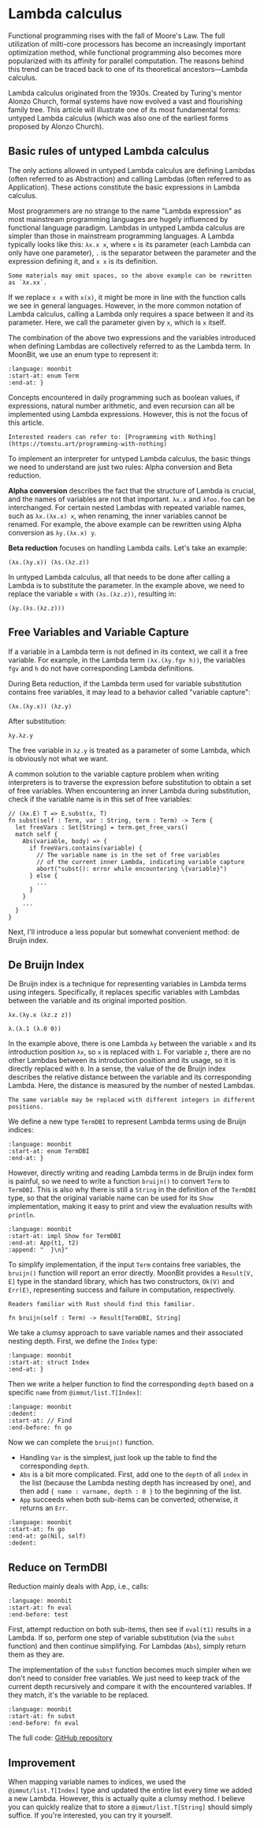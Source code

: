 # Lambda calculus

Functional programming rises with the fall of Moore's Law. The full utilization of milti-core processors has become an increasingly important optimization method, while functional programming also becomes more popularized with its affinity for parallel computation. The reasons behind this trend can be traced back to one of its theoretical ancestors—Lambda calculus.

Lambda calculus originated from the 1930s. Created by Turing's mentor Alonzo Church, formal systems have now evolved a vast and flourishing family tree. This article will illustrate one of its most fundamental forms: untyped Lambda calculus (which was also one of the earliest forms proposed by Alonzo Church).

## Basic rules of untyped Lambda calculus

The only actions allowed in untyped Lambda calculus are defining Lambdas (often referred to as Abstraction) and calling Lambdas (often referred to as Application). These actions constitute the basic expressions in Lambda calculus.

Most programmers are no strange to the name "Lambda expression" as most mainstream programming languages are hugely influenced by functional language paradigm. Lambdas in untyped Lambda calculus are simpler than those in mainstream programming languages. A Lambda typically looks like this: `λx.x x`, where `x` is its parameter (each Lambda can only have one parameter), `.` is the separator between the parameter and the expression defining it, and `x x` is its definition.

```{note}
Some materials may omit spaces, so the above example can be rewritten as `λx.xx`.
```

If we replace `x x` with `x(x)`, it might be more in line with the function calls we see in general languages. However, in the more common notation of Lambda calculus, calling a Lambda only requires a space between it and its parameter. Here, we call the parameter given by `x`, which is `x` itself.

The combination of the above two expressions and the variables introduced when defining Lambdas are collectively referred to as the Lambda term. In MoonBit, we use an enum type to represent it:

```{literalinclude} /sources/lambda-expression/src/top.mbt
:language: moonbit
:start-at: enum Term
:end-at: }
```

Concepts encountered in daily programming such as boolean values, if expressions, natural number arithmetic, and even recursion can all be implemented using Lambda expressions. However, this is not the focus of this article.

```{seealso}
Interested readers can refer to: [Programming with Nothing](https://tomstu.art/programming-with-nothing)
```

To implement an interpreter for untyped Lambda calculus, the basic things we need to understand are just two rules: Alpha conversion and Beta reduction.

**Alpha conversion** describes the fact that the structure of Lambda is crucial, and the names of variables are not that important. `λx.x` and `λfoo.foo` can be interchanged. For certain nested Lambdas with repeated variable names, such as `λx.(λx.x) x`, when renaming, the inner variables cannot be renamed. For example, the above example can be rewritten using Alpha conversion as `λy.(λx.x) y`.

**Beta reduction** focuses on handling Lambda calls. Let's take an example:

```
(λx.(λy.x)) (λs.(λz.z))
```

In untyped Lambda calculus, all that needs to be done after calling a Lambda is to substitute the parameter. In the example above, we need to replace the variable `x` with `(λs.(λz.z))`, resulting in:

```
(λy.(λs.(λz.z)))
```

## Free Variables and Variable Capture

If a variable in a Lambda term is not defined in its context, we call it a free variable. For example, in the Lambda term `(λx.(λy.fgv h))`, the variables `fgv` and `h` do not have corresponding Lambda definitions.

During Beta reduction, if the Lambda term used for variable substitution contains free variables, it may lead to a behavior called "variable capture":

```
(λx.(λy.x)) (λz.y)
```

After substitution:

```
λy.λz.y
```

The free variable in `λz.y` is treated as a parameter of some Lambda, which is obviously not what we want.

A common solution to the variable capture problem when writing interpreters is to traverse the expression before substitution to obtain a set of free variables. When encountering an inner Lambda during substitution, check if the variable name is in this set of free variables:

<!-- Pseudo code. MANUAL CHECK -->

```moonbit
// (λx.E) T => E.subst(x, T)
fn subst(self : Term, var : String, term : Term) -> Term {
  let freeVars : Set[String] = term.get_free_vars()
  match self {
    Abs(variable, body) => {
      if freeVars.contains(variable) {
        // The variable name is in the set of free variables 
        // of the current inner Lambda, indicating variable capture
        abort("subst(): error while encountering \{variable}")
      } else {
        ...
      }
    }
    ...
  }
}
```

Next, I'll introduce a less popular but somewhat convenient method: de Bruijn index.

## De Bruijn Index

De Bruijn index is a technique for representing variables in Lambda terms using integers. Specifically, it replaces specific variables with Lambdas between the variable and its original imported position.

```
λx.(λy.x (λz.z z))

λ.(λ.1 (λ.0 0))
```

In the example above, there is one Lambda `λy` between the variable `x` and its introduction position `λx`, so `x` is replaced with `1`. For variable `z`, there are no other Lambdas between its introduction position and its usage, so it is directly replaced with `0`. In a sense, the value of the de Bruijn index describes the relative distance between the variable and its corresponding Lambda. Here, the distance is measured by the number of nested Lambdas.

```{note}
The same variable may be replaced with different integers in different positions.
```

We define a new type `TermDBI` to represent Lambda terms using de Bruijn indices:

```{literalinclude} /sources/lambda-expression/src/top.mbt
:language: moonbit
:start-at: enum TermDBI
:end-at: }
```

However, directly writing and reading Lambda terms in de Bruijn index form is painful, so we need to write a function `bruijn()` to convert `Term` to `TermDBI`. This is also why there is still a `String` in the definition of the `TermDBI` type, so that the original variable name can be used for its `Show` implementation, making it easy to print and view the evaluation results with `println`.

```{literalinclude} /sources/lambda-expression/src/top.mbt
:language: moonbit
:start-at: impl Show for TermDBI
:end-at: App(t1, t2)
:append: "  }\n}"
```

To simplify implementation, if the input `Term` contains free variables, the `bruijn()` function will report an error directly. MoonBit provides a `Result[V, E]` type in the standard library, which has two constructors, `Ok(V)` and `Err(E)`, representing success and failure in computation, respectively.

```{hint}
Readers familiar with Rust should find this familiar.
```

<!-- MANUAL CHECK -->
```moonbit
fn bruijn(self : Term) -> Result[TermDBI, String]
```

We take a clumsy approach to save variable names and their associated nesting depth. First, we define the `Index` type:

```{literalinclude} /sources/lambda-expression/src/top.mbt
:language: moonbit
:start-at: struct Index
:end-at: }
```

Then we write a helper function to find the corresponding `depth` based on a specific `name` from `@immut/list.T[Index]`:

```{literalinclude} /sources/lambda-expression/src/top.mbt
:language: moonbit
:dedent:
:start-at: // Find
:end-before: fn go
```

Now we can complete the `bruijn()` function.

- Handling `Var` is the simplest, just look up the table to find the corresponding `depth`.
- `Abs` is a bit more complicated. First, add one to the `depth` of all `index` in the list (because the Lambda nesting depth has increased by one), and then add `{ name : varname, depth : 0 }` to the beginning of the list.
- `App` succeeds when both sub-items can be converted; otherwise, it returns an `Err`.

```{literalinclude} /sources/lambda-expression/src/top.mbt
:language: moonbit
:start-at: fn go
:end-at: go(Nil, self)
:dedent:
```

## Reduce on TermDBI

Reduction mainly deals with App, i.e., calls:

```{literalinclude} /sources/lambda-expression/src/top.mbt
:language: moonbit
:start-at: fn eval
:end-before: test
```

First, attempt reduction on both sub-items, then see if `eval(t1)` results in a Lambda. If so, perform one step of variable substitution (via the `subst` function) and then continue simplifying. For Lambdas (`Abs`), simply return them as they are.

The implementation of the `subst` function becomes much simpler when we don't need to consider free variables. We just need to keep track of the current depth recursively and compare it with the encountered variables. If they match, it's the variable to be replaced.

```{literalinclude} /sources/lambda-expression/src/top.mbt
:language: moonbit
:start-at: fn subst
:end-before: fn eval
```

The full code: [GitHub repository](https://github.com/moonbitlang/moonbit-docs/tree/main/next/sources/lambda-expression/src/top.mbt)

## Improvement

When mapping variable names to indices, we used the `@immut/list.T[Index]` type and updated the entire list every time we added a new Lambda. However, this is actually quite a clumsy method. I believe you can quickly realize that to store a `@immut/list.T[String]` should simply suffice. If you're interested, you can try it yourself.
